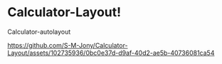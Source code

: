# Calculator-Layout!

 Calculator-autolayout

 https://github.com/S-M-Jony/Calculator-Layout/assets/102735936/0bc0e37d-d9af-40d2-ae5b-40736081ca54

